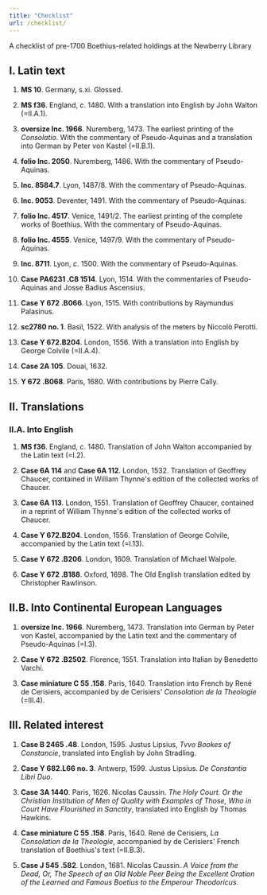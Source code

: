 ```yaml
---
title: "Checklist"
url: /checklist/
---
```


A checklist of pre-1700 Boethius-related holdings at the Newberry Library

## I. Latin text

1. **MS 10**. 
Germany, s.xi.
Glossed.

2. **MS f36**. 
England, *c*. 1480.
With a translation into English by John Walton (=II.A.1).

3. **oversize Inc. 1966**. 
Nuremberg, 1473.
The earliest printing of the *Consolatio*.
With the commentary of Pseudo-Aquinas and a translation into German by Peter von Kastel (=II.B.1).

4. **folio Inc. 2050**. 
Nuremberg, 1486.
With the commentary of Pseudo-Aquinas.

5. **Inc. 8584.7**. 
Lyon, 1487/8.
With the commentary of Pseudo-Aquinas.

6. **Inc. 9053**. 
Deventer, 1491.
With the commentary of Pseudo-Aquinas.

7. **folio Inc. 4517**. 
Venice, 1491/2.
The earliest printing of the complete works of Boethius.
With the commentary of Pseudo-Aquinas.

8. **folio Inc. 4555**. 
Venice, 1497/9.
With the commentary of Pseudo-Aquinas.

9. **Inc. 8711**. 
Lyon, *c*. 1500.
With the commentary of Pseudo-Aquinas.

10. **Case PA6231 .C8 1514**. 
Lyon, 1514.
With the commentaries of Pseudo-Aquinas and Josse Badius Ascensius.

11. **Case Y 672 .B066**. 
Lyon, 1515.
With contributions by Raymundus Palasinus. 

12. **sc2780 no. 1**. 
Basil, 1522.
With analysis of the meters by Niccolò Perotti.

4. **Case Y 672.B204**.
London, 1556.
With a translation into English by George Colvile (=II.A.4). 

13. **Case 2A 105**.
Douai, 1632.

14. **Y 672 .B068**.
Paris, 1680. 
With contributions by Pierre Cally.

## II. Translations
### II.A. Into English

1. **MS f36**. 
England, *c*. 1480.
Translation of John Walton accompanied by the Latin text (=I.2).

2. **Case 6A 114** and **Case 6A 112**.
London, 1532.
Translation of Geoffrey Chaucer, contained in William Thynne's edition of the collected works of Chaucer.

3. **Case 6A 113**.
London, 1551.
Translation of Geoffrey Chaucer, contained in a reprint of William Thynne's edition of the collected works of Chaucer. 

4. **Case Y 672.B204**.
London, 1556.
Translation of George Colvile, accompanied by the Latin text (=I.13). 

5. **Case Y 672 .B206**.
London, 1609. 
Translation of Michael Walpole. 

6. **Case Y 672 .B188**.
Oxford, 1698.
The Old English translation edited by Christopher Rawlinson.

## II.B. Into Continental European Languages

1. **oversize Inc. 1966**. 
Nuremberg, 1473.
Translation into German by Peter von Kastel, accompanied by the Latin text and the commentary of Pseudo-Aquinas (=I.3).

2. **Case Y 672 .B2502**.
Florence, 1551. 
Translation into Italian by Benedetto Varchi. 

3. **Case miniature C 55 .158**.
Paris, 1640. 
Translation into French by René de Cerisiers, accompanied by de Cerisiers' *Consolation de la Theologie* (=III.4). 

## III. Related interest

1. **Case B 2465 .48**.
London, 1595. 
Justus Lipsius, *Tvvo Bookes of Constancie*, translated into English by John Stradling. 

2. **Case Y 682.L66 no. 3**.
Antwerp, 1599. 
Justus Lipsius. *De Constantia Libri Duo*. 

3. **Case 3A 1440**.
Paris, 1626. 
Nicolas Caussin. 
*The Holy Court. Or the Christian Institution of Men of Quality with Examples of Those, Who in Court Have Flourished in Sanctity*, translated into English by Thomas Hawkins. 

4. **Case miniature C 55 .158**.
Paris, 1640.
René de Cerisiers, *La Consolation de la Theologie*, accompanied by de Cerisiers' French translation of Boethius's text (=II.B.3). 

4. **Case J 545 .582**.
London, 1681.
Nicolas Caussin.
*A Voice from the Dead, Or, The Speech of an Old Noble Peer Being the Excellent Oration of the Learned and Famous Boetius to the Emperour Theodoricus*.